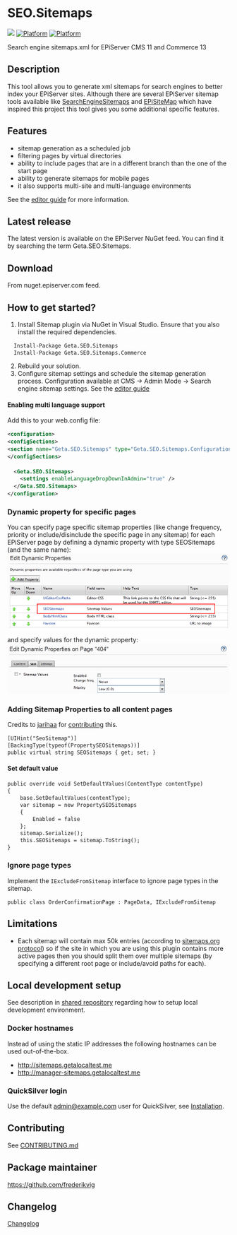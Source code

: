 # SEO.Sitemaps

![](<http://tc.geta.no/app/rest/builds/buildType:(id:TeamFrederik_Sitemap_Debug)/statusIcon>)
[![Platform](https://img.shields.io/badge/Platform-.NET%204.6.1-blue.svg?style=flat)](https://msdn.microsoft.com/en-us/library/w0x726c2%28v=vs.110%29.aspx)
[![Platform](https://img.shields.io/badge/Episerver-%2011-orange.svg?style=flat)](http://world.episerver.com/cms/)

Search engine sitemaps.xml for EPiServer CMS 11 and Commerce 13

## Description

This tool allows you to generate xml sitemaps for search engines to better index your EPiServer sites. Although there are several EPiServer sitemap tools available like [SearchEngineSitemaps](https://www.coderesort.com/p/epicode/wiki/SearchEngineSitemaps) and [EPiSiteMap](http://episitemap.codeplex.com/) which have inspired this project this tool gives you some additional specific features.

## Features

- sitemap generation as a scheduled job
- filtering pages by virtual directories
- ability to include pages that are in a different branch than the one of the start page
- ability to generate sitemaps for mobile pages
- it also supports multi-site and multi-language environments

See the [editor guide](docs/editor-guide.md) for more information.

## Latest release

The latest version is available on the EPiServer NuGet feed. You can find it by searching the term Geta.SEO.Sitemaps.

## Download

From nuget.episerver.com feed.

## How to get started?

1. Install Sitemap plugin via NuGet in Visual Studio. Ensure that you also install the required dependencies.

```
  Install-Package Geta.SEO.Sitemaps
  Install-Package Geta.SEO.Sitemaps.Commerce
```

2. Rebuild your solution.
3. Configure sitemap settings and schedule the sitemap generation process. Configuration available at CMS -> Admin Mode -> Search engine sitemap settings. See the [editor guide](docs/editor-guide.md)

#### Enabling multi language support

Add this to your web.config file:

```xml
<configuration>
<configSections>
<section name="Geta.SEO.Sitemaps" type="Geta.SEO.Sitemaps.Configuration.SitemapConfigurationSection, Geta.SEO.Sitemaps"/>
</configSections>

  <Geta.SEO.Sitemaps>
    <settings enableLanguageDropDownInAdmin="true" />
  </Geta.SEO.Sitemaps>
</configuration>
```

### Dynamic property for specific pages

You can specify page specific sitemap properties (like change frequency, priority or include/disinclude the specific page in any sitemap) for each EPiServer page by defining a dynamic property with type SEOSitemaps (and the same name):
![Create dynamic property](docs/images/SitemapDynamicPropertyDefine.png?raw=true)

and specify values for the dynamic property:
![Set value for the dynamic property](docs/images/SitemapDynamicPropertyOnPage.PNG?raw=true)

### Adding Sitemap Properties to all content pages

Credits to [jarihaa](https://github.com/jarihaa) for [contributing](https://github.com/Geta/SEO.Sitemaps/pull/87) this.

```
[UIHint("SeoSitemap")]
[BackingType(typeof(PropertySEOSitemaps))]
public virtual string SEOSitemaps { get; set; }
```

#### Set default value

```
public override void SetDefaultValues(ContentType contentType)
{
    base.SetDefaultValues(contentType);
    var sitemap = new PropertySEOSitemaps
    {
        Enabled = false
    };
    sitemap.Serialize();
    this.SEOSitemaps = sitemap.ToString();
}
```

### Ignore page types

Implement the `IExcludeFromSitemap` interface to ignore page types in the sitemap.

```
public class OrderConfirmationPage : PageData, IExcludeFromSitemap
```

## Limitations

- Each sitemap will contain max 50k entries (according to [sitemaps.org protocol](http://www.sitemaps.org/protocol.html#index)) so if the site in which you are using this plugin contains more active pages then you should split them over multiple sitemaps (by specifying a different root page or include/avoid paths for each).

## Local development setup

See description in [shared repository](https://github.com/Geta/package-shared/blob/master/README.md#local-development-set-up) regarding how to setup local development environment.

### Docker hostnames

Instead of using the static IP addresses the following hostnames can be used out-of-the-box.

- http://sitemaps.getalocaltest.me
- http://manager-sitemaps.getalocaltest.me

### QuickSilver login

Use the default admin@example.com user for QuickSilver, see [Installation](https://github.com/episerver/Quicksilver).

## Contributing

See [CONTRIBUTING.md](./CONTRIBUTING.md)

## Package maintainer

https://github.com/frederikvig

## Changelog

[Changelog](CHANGELOG.md)
